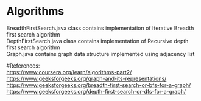 # Algorithms
BreadthFirstSearch.java class contains implementation of Iterative Breadth first search algorithm <br>
DepthFirstSearch.java class contains implementation of Recursive depth first search algorithm <br>
Graph.java contains graph data structure implemented using adjacency list  <br>

#References: <br>
https://www.coursera.org/learn/algorithms-part2/ <br>
https://www.geeksforgeeks.org/graph-and-its-representations/ <br>
https://www.geeksforgeeks.org/breadth-first-search-or-bfs-for-a-graph/ <br>
https://www.geeksforgeeks.org/depth-first-search-or-dfs-for-a-graph/ <br>
